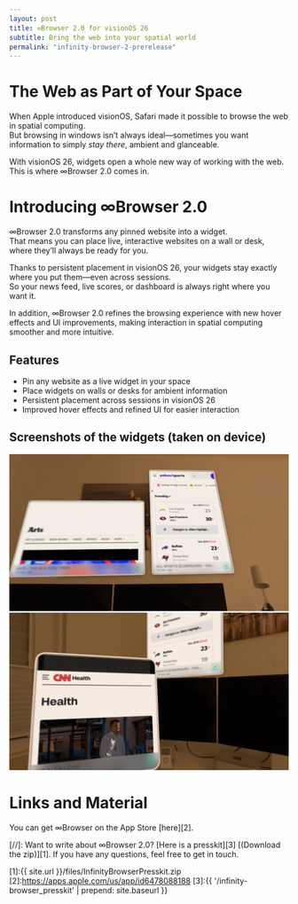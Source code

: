 ```yaml
---
layout: post
title: ∞Browser 2.0 for visionOS 26
subtitle: Bring the web into your spatial world
permalink: "infinity-browser-2-prerelease"
---
```


# The Web as Part of Your Space
When Apple introduced visionOS, Safari made it possible to browse the web in spatial computing.  
But browsing in windows isn’t always ideal—sometimes you want information to simply *stay there*, ambient and glanceable.  

With visionOS 26, widgets open a whole new way of working with the web.  
This is where ∞Browser 2.0 comes in.

# Introducing ∞Browser 2.0
∞Browser 2.0 transforms any pinned website into a widget.  
That means you can place live, interactive websites on a wall or desk, where they’ll always be ready for you.  

Thanks to persistent placement in visionOS 26, your widgets stay exactly where you put them—even across sessions.  
So your news feed, live scores, or dashboard is always right where you want it.  

In addition, ∞Browser 2.0 refines the browsing experience with new hover effects and UI improvements, making interaction in spatial computing smoother and more intuitive.

## Features
* Pin any website as a live widget in your space  
* Place widgets on walls or desks for ambient information  
* Persistent placement across sessions in visionOS 26  
* Improved hover effects and refined UI for easier interaction

## Screenshots of the widgets (taken on device)
![Widget Screenshot 1](/img/infinity_browser_widget1.PNG "∞Browser Widget Screenshot 1")  
![Widget Screenshot 2](/img/infinity_browser_widget2.PNG "∞Browser Widget Screenshot 2")  


# Links and Material
You can get ∞Browser on the App Store [here][2].  

[//]: Want to write about ∞Browser 2.0? [Here is a presskit][3] [(Download the zip)][1]. If you have any questions, feel free to get in touch.  

[1]:{{ site.url }}/files/InfinityBrowserPresskit.zip  
[2]:https://apps.apple.com/us/app/id6478088188
[3]:{{ '/infinity-browser_presskit' | prepend: site.baseurl }}